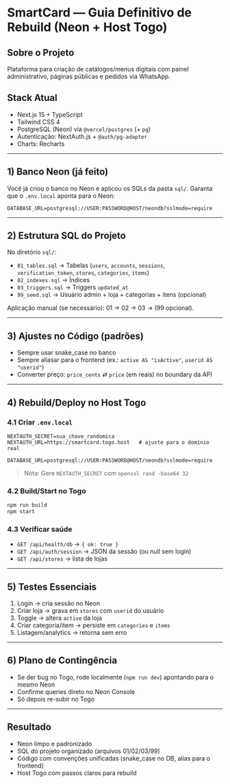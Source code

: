 # SmartCard — Guia Definitivo de Rebuild (Neon + Host Togo)

## Sobre o Projeto
Plataforma para criação de catálogos/menus digitais com painel administrativo, páginas públicas e pedidos via WhatsApp.

## Stack Atual
- Next.js 15 + TypeScript
- Tailwind CSS 4
- PostgreSQL (Neon) via `@vercel/postgres` (+ `pg`)
- Autenticação: NextAuth.js + `@auth/pg-adapter`
- Charts: Recharts

---

## 1) Banco Neon (já feito)
Você já criou o banco no Neon e aplicou os SQLs da pasta `sql/`.
Garanta que o `.env.local` aponta para o Neon:

```env
DATABASE_URL=postgresql://USER:PASSWORD@HOST/neondb?sslmode=require
```

---

## 2) Estrutura SQL do Projeto
No diretório `sql/`:
- `01_tables.sql` → Tabelas (`users`, `accounts`, `sessions`, `verification_token`, `stores`, `categories`, `items`)
- `02_indexes.sql` → Índices
- `03_triggers.sql` → Triggers `updated_at`
- `99_seed.sql` → Usuário admin + loja + categorias + itens (opcional)

Aplicação manual (se necessário): 01 → 02 → 03 → (99 opcional).

---

## 3) Ajustes no Código (padrões)
- Sempre usar snake_case no banco
- Sempre aliasar para o frontend (ex.: `active AS "isActive"`, `userid AS "userid"`)
- Converter preço: `price_cents` ⇄ `price` (em reais) no boundary da API

---

## 4) Rebuild/Deploy no Host Togo
### 4.1 Criar `.env.local`
```env
NEXTAUTH_SECRET=sua_chave_randomica
NEXTAUTH_URL=https://smartcard.togo.host   # ajuste para o domínio real

DATABASE_URL=postgresql://USER:PASSWORD@HOST/neondb?sslmode=require
```
> Nota: Gere `NEXTAUTH_SECRET` com `openssl rand -base64 32`

### 4.2 Build/Start no Togo
```bash
npm run build
npm start
```

### 4.3 Verificar saúde
- `GET /api/health/db` → `{ ok: true }`
- `GET /api/auth/session` → JSON da sessão (ou null sem login)
- `GET /api/stores` → lista de lojas

---

## 5) Testes Essenciais
1. Login → cria sessão no Neon
2. Criar loja → grava em `stores` com `userid` do usuário
3. Toggle → altera `active` da loja
4. Criar categoria/item → persiste em `categories` e `items`
5. Listagem/analytics → retorna sem erro

---

## 6) Plano de Contingência
- Se der bug no Togo, rode localmente (`npm run dev`) apontando para o mesmo Neon
- Confirme queries direto no Neon Console
- Só depois re-subir no Togo

---

## Resultado
- Neon limpo e padronizado
- SQL do projeto organizado (arquivos 01/02/03/99)
- Código com convenções unificadas (snake_case no DB, alias para o frontend)
- Host Togo com passos claros para rebuild
